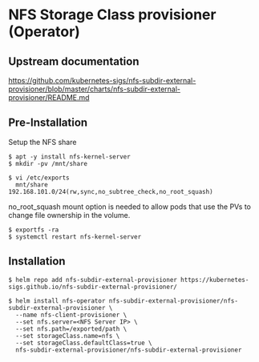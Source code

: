 # NFS Storage Class provisioner (Operator)

## Upstream documentation
https://github.com/kubernetes-sigs/nfs-subdir-external-provisioner/blob/master/charts/nfs-subdir-external-provisioner/README.md

## Pre-Installation
Setup the NFS share

```
$ apt -y install nfs-kernel-server
$ mkdir -pv /mnt/share
```

```
$ vi /etc/exports
  mnt/share      192.168.101.0/24(rw,sync,no_subtree_check,no_root_squash)
```

  no_root_squash mount option is needed to allow pods that use the PVs to change file ownership in the volume.

```
$ exportfs -ra
$ systemctl restart nfs-kernel-server
```

## Installation

```
$ helm repo add nfs-subdir-external-provisioner https://kubernetes-sigs.github.io/nfs-subdir-external-provisioner/

$ helm install nfs-operator nfs-subdir-external-provisioner/nfs-subdir-external-provisioner \
  --name nfs-client-provisioner \
  --set nfs.server=<NFS Server IP> \
  --set nfs.path=/exported/path \
  --set storageClass.name=nfs \
  --set storageClass.defaultClass=true \
  nfs-subdir-external-provisioner/nfs-subdir-external-provisioner

```


